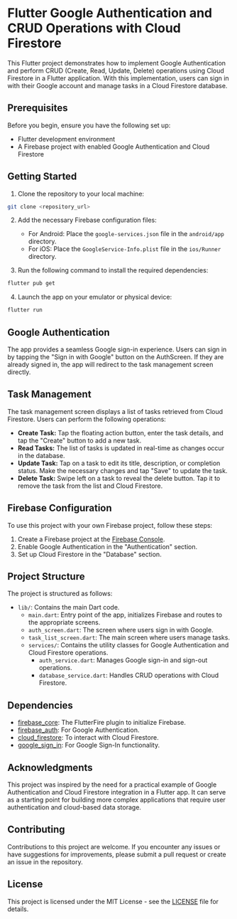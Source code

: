 # Flutter Google Authentication and CRUD Operations with Cloud Firestore

This Flutter project demonstrates how to implement Google Authentication and perform CRUD (Create, Read, Update, Delete) operations using Cloud Firestore in a Flutter application. With this implementation, users can sign in with their Google account and manage tasks in a Cloud Firestore database.

## Prerequisites

Before you begin, ensure you have the following set up:

- Flutter development environment
- A Firebase project with enabled Google Authentication and Cloud Firestore

## Getting Started

1. Clone the repository to your local machine:

```bash
git clone <repository_url>
```

2. Add the necessary Firebase configuration files:

   - For Android: Place the `google-services.json` file in the `android/app` directory.
   - For iOS: Place the `GoogleService-Info.plist` file in the `ios/Runner` directory.

3. Run the following command to install the required dependencies:

```bash
flutter pub get
```

4. Launch the app on your emulator or physical device:

```bash
flutter run
```

## Google Authentication

The app provides a seamless Google sign-in experience. Users can sign in by tapping the "Sign in with Google" button on the AuthScreen. If they are already signed in, the app will redirect to the task management screen directly.

## Task Management

The task management screen displays a list of tasks retrieved from Cloud Firestore. Users can perform the following operations:

- **Create Task:** Tap the floating action button, enter the task details, and tap the "Create" button to add a new task.
- **Read Tasks:** The list of tasks is updated in real-time as changes occur in the database.
- **Update Task:** Tap on a task to edit its title, description, or completion status. Make the necessary changes and tap "Save" to update the task.
- **Delete Task:** Swipe left on a task to reveal the delete button. Tap it to remove the task from the list and Cloud Firestore.

## Firebase Configuration

To use this project with your own Firebase project, follow these steps:

1. Create a Firebase project at the [Firebase Console](https://console.firebase.google.com/).
2. Enable Google Authentication in the "Authentication" section.
3. Set up Cloud Firestore in the "Database" section.

## Project Structure

The project is structured as follows:

- `lib/`: Contains the main Dart code.
  - `main.dart`: Entry point of the app, initializes Firebase and routes to the appropriate screens.
  - `auth_screen.dart`: The screen where users sign in with Google.
  - `task_list_screen.dart`: The main screen where users manage tasks.
  - `services/`: Contains the utility classes for Google Authentication and Cloud Firestore operations.
    - `auth_service.dart`: Manages Google sign-in and sign-out operations.
    - `database_service.dart`: Handles CRUD operations with Cloud Firestore.

## Dependencies

- [firebase_core](https://pub.dev/packages/firebase_core): The FlutterFire plugin to initialize Firebase.
- [firebase_auth](https://pub.dev/packages/firebase_auth): For Google Authentication.
- [cloud_firestore](https://pub.dev/packages/cloud_firestore): To interact with Cloud Firestore.
- [google_sign_in](https://pub.dev/packages/google_sign_in): For Google Sign-In functionality.

## Acknowledgments

This project was inspired by the need for a practical example of Google Authentication and Cloud Firestore integration in a Flutter app. It can serve as a starting point for building more complex applications that require user authentication and cloud-based data storage.

## Contributing

Contributions to this project are welcome. If you encounter any issues or have suggestions for improvements, please submit a pull request or create an issue in the repository.

## License

This project is licensed under the MIT License - see the [LICENSE](LICENSE) file for details.
